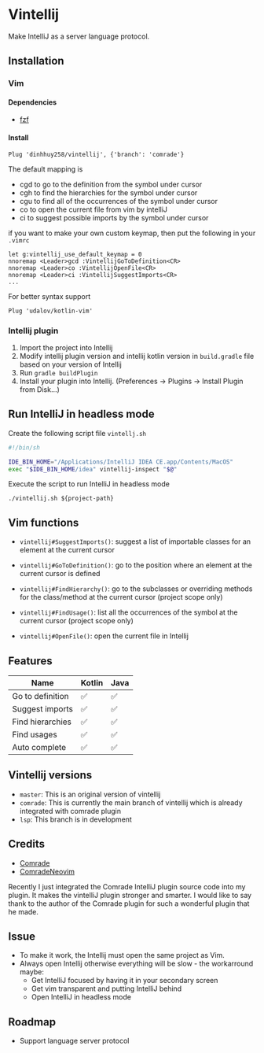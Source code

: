 # Vintellij
Make IntelliJ as a server language protocol.

## Installation

### Vim

#### Dependencies
- [fzf](https://github.com/junegunn/fzf.vim)

#### Install

```
Plug 'dinhhuy258/vintellij', {'branch': 'comrade'}
```
The default mapping is
- <Leader>cgd to go to the definition from the symbol under cursor
- <Leader>cgh to find the hierarchies for the symbol under cursor
- <Leader>cgu to find all of the occurrences of the symbol under cursor
- <Leader>co to open the current file from vim by intelliJ
- <Leader>ci to suggest possible imports by the symbol under cursor

if you want to make your own custom keymap, then put the following in your `.vimrc`

```
let g:vintellij_use_default_keymap = 0
nnoremap <Leader>gcd :VintellijGoToDefinition<CR>
nnoremap <Leader>co :VintellijOpenFile<CR>
nnoremap <Leader>ci :VintellijSuggestImports<CR>
...
```

For better syntax support

```
Plug 'udalov/kotlin-vim'
```
### Intellij plugin

1. Import the project into Intellij
2. Modify intellij plugin version and intellij kotlin version in `build.gradle` file based on your version of Intellij
3. Run `gradle buildPlugin`
4. Install your plugin into Intellij. (Preferences -> Plugins -> Install Plugin from Disk...)

## Run IntelliJ in headless mode

Create the following script file `vintellj.sh`

```sh
#!/bin/sh

IDE_BIN_HOME="/Applications/IntelliJ IDEA CE.app/Contents/MacOS"
exec "$IDE_BIN_HOME/idea" vintellij-inspect "$@"
```
Execute the script to run IntelliJ in headless mode

```console
./vintellij.sh ${project-path}
```

## Vim functions

- `vintellij#SuggestImports()`: suggest a list of importable classes for an element at the current cursor

- `vintellij#GoToDefinition()`: go to the position where an element at the current cursor is defined

- `vintellij#FindHierarchy()`: go to the subclasses or overriding methods for the class/method at the current cursor (project scope only)

- `vintellij#FindUsage()`: list all the occurrences of the symbol at the current cursor (project scope only)

- `vintellij#OpenFile()`: open the current file in Intellij

## Features

| Name | Kotlin | Java |
| ---- | ------ | ---- |
| Go to definition | :white_check_mark: | :white_check_mark: |
| Suggest imports | :white_check_mark: | :white_check_mark: |
| Find hierarchies | :white_check_mark: | :white_check_mark: |
| Find usages | :white_check_mark: | :white_check_mark: |
| Auto complete | :white_check_mark: | :white_check_mark: |

## Vintellij versions

- `master`: This is an original version of vintellij
- `comrade`: This is currently the main branch of vintellij which is already integrated with comrade plugin
- `lsp`: This branch is in development

## Credits

- [Comrade](https://github.com/beeender/Comrade)
- [ComradeNeovim](https://github.com/beeender/ComradeNeovim)

Recently I just integrated the Comrade IntelliJ plugin source code into my plugin. It makes the vintelliJ plugin stronger and smarter. I would like to say thank to the author of the Comrade plugin for such a wonderful plugin that he made.

## Issue

- To make it work, the Intellij must open the same project as Vim.
- Always open Intellij otherwise everything will be slow - the workarround maybe:
  - Get IntelliJ focused by having it in your secondary screen
  - Get vim transparent and putting IntelliJ behind
  - Open IntelliJ in headless mode
  
## Roadmap

- Support language server protocol
